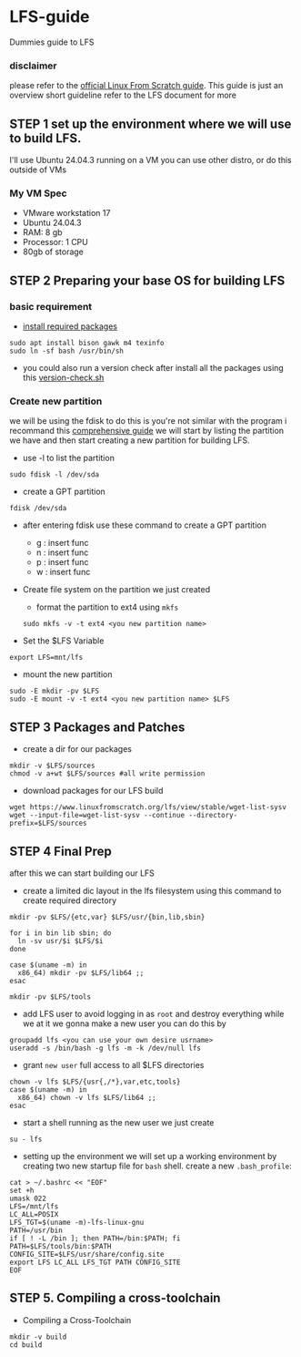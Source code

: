 # LFS-guide 

Dummies guide to LFS

### disclaimer
please refer to the [official Linux From Scratch guide](https://www.linuxfromscratch.org/lfs/view/stable/index.html). This guide is just an overview short guideline refer to the LFS document for more

## STEP 1 set up the environment where we will use to build LFS.
 I'll use Ubuntu 24.04.3 running on a VM you can use other distro, or do this outside of VMs

### My VM Spec
- VMware workstation 17
- Ubuntu 24.04.3
- RAM: 8 gb
- Processor: 1 CPU
- 80gb of storage

## STEP 2 Preparing your base OS for building LFS

### basic requirement 
- [install required packages](https://www.linuxfromscratch.org/lfs/view/10.1-rc1/chapter02/hostreqs.html)
```shell
sudo apt install bison gawk m4 texinfo 
sudo ln -sf bash /usr/bin/sh
```
- you could also run a version check after install all the packages using this [version-check.sh](https://www.linuxfromscratch.org/lfs/view/10.1-rc1/chapter02/hostreqs.html)

### Create new partition

we will be using the fdisk to do this is you're not similar with the program i recommand this [comprehensive guide](https://www.howtogeek.com/106873/how-to-use-fdisk-to-manage-partitions-on-linux/) we will start by listing the partition we have and then start creating a new partition for building LFS.

- use -l to list the partition
```shell
sudo fdisk -l /dev/sda
```
- create a GPT partition
```shell
fdisk /dev/sda
```
- after entering fdisk use these command to create a GPT partition

    - g : insert func
    - n : insert func
    - p : insert func
    - w : insert func

- Create file system on the partition we just created 

    - format the partition to ext4 using ```mkfs```
    ```shell
    sudo mkfs -v -t ext4 <you new partition name>
    ```
- Set the $LFS Variable

```shell
export LFS=mnt/lfs
```
- mount the new partition
```shell
sudo -E mkdir -pv $LFS
sudo -E mount -v -t ext4 <you new partition name> $LFS
```

## STEP 3 Packages and Patches

- create a dir for our packages
```shell
mkdir -v $LFS/sources
chmod -v a+wt $LFS/sources #all write permission
```
- download packages for our LFS build 
```shell
wget https://www.linuxfromscratch.org/lfs/view/stable/wget-list-sysv
wget --input-file=wget-list-sysv --continue --directory-prefix=$LFS/sources
```

## STEP 4 Final Prep
after this we can start building our LFS

- create a limited dic layout in the lfs filesystem
using this command to create required directory
```shell
mkdir -pv $LFS/{etc,var} $LFS/usr/{bin,lib,sbin}

for i in bin lib sbin; do
  ln -sv usr/$i $LFS/$i
done

case $(uname -m) in
  x86_64) mkdir -pv $LFS/lib64 ;;
esac
```
```shell
mkdir -pv $LFS/tools
```

- add LFS user
to avoid logging in as ```root``` and destroy everything while we at it we gonna make a new user you can do this by
```shell
groupadd lfs <you can use your own desire usrname>
useradd -s /bin/bash -g lfs -m -k /dev/null lfs
```
- grant ```new user``` full access to all $LFS directories

```shell
chown -v lfs $LFS/{usr{,/*},var,etc,tools}
case $(uname -m) in
  x86_64) chown -v lfs $LFS/lib64 ;;
esac
```
- start a shell running as the new user we just create

```shell
su - lfs
```
- setting up the environment
we will set up a working environment by creating two new startup file for ```bash``` shell. create a new ```.bash_profile```:

```shell
cat > ~/.bashrc << "EOF"
set +h
umask 022
LFS=/mnt/lfs
LC_ALL=POSIX
LFS_TGT=$(uname -m)-lfs-linux-gnu
PATH=/usr/bin
if [ ! -L /bin ]; then PATH=/bin:$PATH; fi
PATH=$LFS/tools/bin:$PATH
CONFIG_SITE=$LFS/usr/share/config.site
export LFS LC_ALL LFS_TGT PATH CONFIG_SITE
EOF
```
## STEP 5. Compiling a cross-toolchain

- Compiling a Cross-Toolchain

```Shell
mkdir -v build
cd build
```
